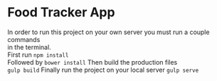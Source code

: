 # Food Tracker App  

In order to run this project on your own server you must run a couple commands  
in the terminal.  
First run
`npm install`  
Followed by
`bower install`
Then build the production files  
`gulp build`
Finally run the project on your local server
`gulp serve`
